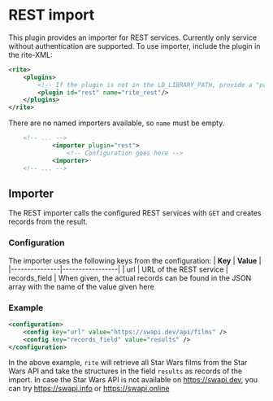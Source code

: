 # REST import
This plugin provides an importer for REST services. Currently only service without authentication are supported.
To use importer, include the plugin in the rite-XML:
```xml
<rite>
    <plugins>
        <!-- If the plugin is not in the LD_LIBRARY_PATH, provide a "path" attribute -->
        <plugin id="rest" name="rite_rest"/>
    </plugins>
</rite>
```
There are no named importers available, so `name` must be empty.
```xml
    <!-- ... -->
            <importer plugin="rest">
                <!-- Configuration goes here -->
            <importer>
    <!-- ... -->
```
## Importer
The REST importer calls the configured REST services with `GET` and creates records from the result.
### Configuration
The importer uses the following keys from the configuration:
| **Key** | **Value** |
|---------------|-----------------|
| url | URL of the REST service
| records_field | When given, the actual records can be found in the JSON array with the name of the value given here

### Example
```xml
<configuration>
    <config key="url" value="https://swapi.dev/api/films" />
    <config key="records_field" value="results" />
</configuration>
```
In the above example, `rite` will retrieve all Star Wars films from the Star Wars API and take the structures in the field `results` as records of the import.
In case the Star Wars API is not available on https://swapi.dev, you can try https://swapi.info or 
https://swapi.online



